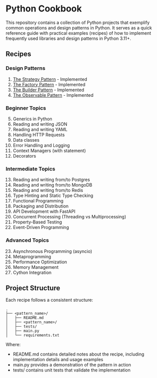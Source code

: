 # Python Cookbook

This repository contains a collection of Python projects that exemplify common operations and design patterns in Python. It serves as a quick reference guide with practical examples (recipes) of how to implement frequently used libraries and design patterns in Python 3.11+.

## Recipes

### Design Patterns
1. [The Strategy Pattern](./strategy_pattern/README.md) - Implemented
2. [The Factory Pattern](./factory_pattern/README.md) - Implemented
3. [The Builder Pattern](./builder_pattern/README.md) - Implemented
4. [The Observable Pattern](./observable_pattern/README.md) - Implemented

### Beginner Topics
5. Generics in Python
6. Reading and writing JSON
7. Reading and writing YAML
8. Handling HTTP Requests
9. Data classes
10. Error Handling and Logging
11. Context Managers (with statement)
12. Decorators

### Intermediate Topics
13. Reading and writing from/to Postgres
14. Reading and writing from/to MongoDB
15. Reading and writing from/to Redis
16. Type Hinting and Static Type Checking
17. Functional Programming
18. Packaging and Distribution
19. API Development with FastAPI
20. Concurrent Processing (Threading vs Multiprocessing)
21. Property-Based Testing
22. Event-Driven Programming

### Advanced Topics
23. Asynchronous Programming (asyncio)
24. Metaprogramming
25. Performance Optimization
26. Memory Management
27. Cython Integration

## Project Structure

Each recipe follows a consistent structure:

```
.
├── <pattern_name>/
│   ├── README.md
│   ├── <pattern_name>/
│   ├── tests/
│   ├── main.py
│   └── requirements.txt
```

Where:
- README.md contains detailed notes about the recipe, including implementation details and usage examples
- main.py provides a demonstration of the pattern in action
- tests/ contains unit tests that validate the implementation
